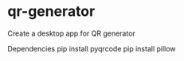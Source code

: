 # qr-generator
Create a desktop app for  QR generator

Dependencies
pip install pyqrcode
pip install pillow
